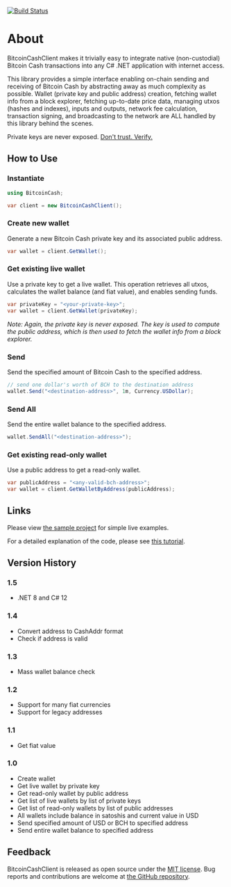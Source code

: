 [![Build Status](https://dev.azure.com/davidshattuck/BitcoinCashClient/_apis/build/status/david-shattuck.BitcoinCashClient?branchName=main)](https://dev.azure.com/davidshattuck/BitcoinCashClient/_build/latest?definitionId=5&branchName=main)

# About

BitcoinCashClient makes it trivially easy to integrate native (non-custodial) Bitcoin Cash transactions into any C# .NET application with internet access.

This library provides a simple interface enabling on-chain sending and receiving of Bitcoin Cash by abstracting away as much complexity as possible. Wallet (private key and public address) creation, fetching wallet info from a block explorer, fetching up-to-date price data, managing utxos (hashes and indexes), inputs and outputs, network fee calculation, transaction signing, and broadcasting to the network are ALL handled by this library behind the scenes.

Private keys are never exposed. [Don't trust. Verify.](https://github.com/david-shattuck/BitcoinCashClient)

## How to Use

### Instantiate

```csharp
using BitcoinCash;

var client = new BitcoinCashClient();
```

### Create new wallet

Generate a new Bitcoin Cash private key and its associated public address.

```csharp
var wallet = client.GetWallet();
```

### Get existing live wallet

Use a private key to get a live wallet. This operation retrieves all utxos, calculates the wallet balance (and fiat value), and enables sending funds.

```csharp
var privateKey = "<your-private-key>";
var wallet = client.GetWallet(privateKey);
```

_Note: Again, the private key is never exposed. The key is used to compute the public address, which is then used to fetch the wallet info from a block explorer._

### Send

Send the specified amount of Bitcoin Cash to the specified address.

```csharp
// send one dollar's worth of BCH to the destination address
wallet.Send("<destination-address>", 1m, Currency.USDollar);
```

### Send All

Send the entire wallet balance to the specified address.

```csharp
wallet.SendAll("<destination-address>");
```

### Get existing read-only wallet

Use a public address to get a read-only wallet.

```csharp
var publicAddress = "<any-valid-bch-address>";
var wallet = client.GetWalletByAddress(publicAddress);
```

## Links

Please view [the sample project](https://github.com/david-shattuck/BitcoinCashClient/blob/main/SampleCode/Program.cs) for simple live examples.

For a detailed explanation of the code, please see [this tutorial](https://read.cash/@thanah85/bitcoin-cash-payments-using-c-and-net-f1c4b00d).

## Version History

### 1.5

- .NET 8 and C# 12

### 1.4

- Convert address to CashAddr format
- Check if address is valid

### 1.3

- Mass wallet balance check

### 1.2

- Support for many fiat currencies
- Support for legacy addresses

### 1.1

- Get fiat value

### 1.0

- Create wallet
- Get live wallet by private key
- Get read-only wallet by public address
- Get list of live wallets by list of private keys
- Get list of read-only wallets by list of public addresses
- All wallets include balance in satoshis and current value in USD
- Send specified amount of USD or BCH to specified address
- Send entire wallet balance to specified address

## Feedback

BitcoinCashClient is released as open source under the [MIT license](https://github.com/david-shattuck/BitcoinCashClient/blob/main/LICENSE). Bug reports and contributions are welcome at [the GitHub repository](https://github.com/david-shattuck/BitcoinCashClient).
